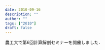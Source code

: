 ```yaml
---
date: 2010-09-16
description: ""
auther: ""
tags: ["2010"]
draft: false
---
```

農工大で第6回計算解剖セミナーを開催しました．
<!--more-->
